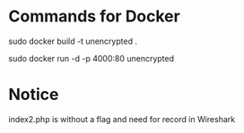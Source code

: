 # Commands for Docker 
sudo docker build -t unencrypted .

sudo docker run -d -p 4000:80 unencrypted 

# Notice

index2.php is without a flag and need for record in Wireshark
